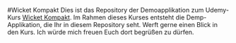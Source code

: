 #Wicket Kompakt
Dies ist das Repository der Demoapplikation zum Udemy-Kurs [Wicket Kompakt](https://www.udemy.com/course/apache-wicket-kompakt/?referralCode=48DACEAC3695CC131DFC). Im Rahmen dieses Kurses entsteht die Demp-Applikation, die Ihr in diesem Repository seht. Werft gerne einen Blick in den Kurs. Ich würde mich freuen Euch dort begrüßen zu dürfen.
